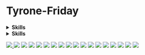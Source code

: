 # Tyrone-Friday

<details>
  <summary><b>Skills</b></summary>

</details>


<details>
  <summary><b>Skills</b></summary>




</details>


<p align="left">  
<a href="https://github.com/harish-sethuraman/readme-components">
  <img  src="https://readme-components.vercel.app/api?component=logo&fill=black&logo=react&animation=spin&svgfill=15d8fe">  
</a>

<img  src="https://readme-components.vercel.app/api?component=logo&fill=black&logo=github">
<img  src="https://readme-components.vercel.app/api?component=logo&fill=black&logo=Java&svgfill=8ed5fa">
<img  src="https://readme-components.vercel.app/api?component=logo&fill=black&logo=javascript&svgfill=f6df1c">
<img  src="https://readme-components.vercel.app/api?component=logo&fill=black&logo=node.js&svgfill=659b60">
<img  src="https://readme-components.vercel.app/api?component=logo&fill=black&logo=SQL&svgfill=659b60">
<img  src="https://readme-components.vercel.app/api?component=logo&fill=black&logo=Python&svgfill=659b60">
<img  src="https://readme-components.vercel.app/api?component=logo&fill=black&logo=Firebase&svgfill=659b60">

<img  src="https://readme-components.vercel.app/api?component=logo&fill=black&logo=HTML&svgfill=659b60">
<img  src="https://readme-components.vercel.app/api?component=logo&fill=black&logo=CSS&svgfill=659b60">
<img  src="https://readme-components.vercel.app/api?component=logo&fill=black&logo=PHP&svgfill=659b60">
<img  src="https://readme-components.vercel.app/api?component=logo&fill=black&logo=C#&svgfill=659b60">
<img  src="https://readme-components.vercel.app/api?component=logo&fill=black&logo=c++&svgfill=659b60">
<img  src="https://readme-components.vercel.app/api?component=logo&fill=black&logo=GoLangs&svgfill=659b60">
<img  src="https://readme-components.vercel.app/api?component=logo&fill=black&logo=Erlang&svgfill=659b60">
<img  src="https://readme-components.vercel.app/api?component=logo&fill=black&logo=Haskell&svgfill=659b60">
<img  src="https://readme-components.vercel.app/api?component=logo&fill=black&logo=node.js&svgfill=659b60">
<img  src="https://readme-components.vercel.app/api?component=logo&fill=black&logo=node.js&svgfill=659b60">
 
</p>
